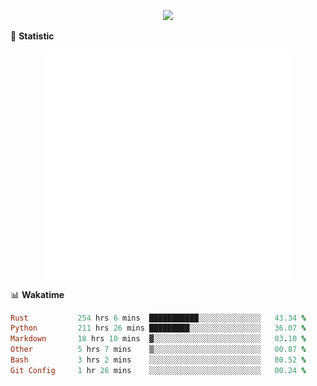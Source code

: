 <!-- https://github.com/DenverCoder1/readme-typing-svg -->
<p align="center">
<img src="https://readme-typing-svg.demolab.com?font=Orbitron&size=25&pause=1000&center=true&vCenter=true&random=false&width=600&lines=Welcome+to+my+GitHub+profile+page!" />


🌟 **Statistic**

<p align="center">
  <img width="400" align="top" src="https://github.com/fllesser/fllesser/blob/main/left.svg" />
  <img width="400" align="top" src="https://github.com/fllesser/fllesser/blob/main/right.svg" />
</p>


📊 **Wakatime**

<!--START_SECTION:waka-->

```ruby
Rust           254 hrs 6 mins  ███████████░░░░░░░░░░░░░░   43.34 %
Python         211 hrs 26 mins █████████░░░░░░░░░░░░░░░░   36.07 %
Markdown       18 hrs 10 mins  ▓░░░░░░░░░░░░░░░░░░░░░░░░   03.10 %
Other          5 hrs 7 mins    ▒░░░░░░░░░░░░░░░░░░░░░░░░   00.87 %
Bash           3 hrs 2 mins    ░░░░░░░░░░░░░░░░░░░░░░░░░   00.52 %
Git Config     1 hr 26 mins    ░░░░░░░░░░░░░░░░░░░░░░░░░   00.24 %
```

<!--END_SECTION:waka-->

